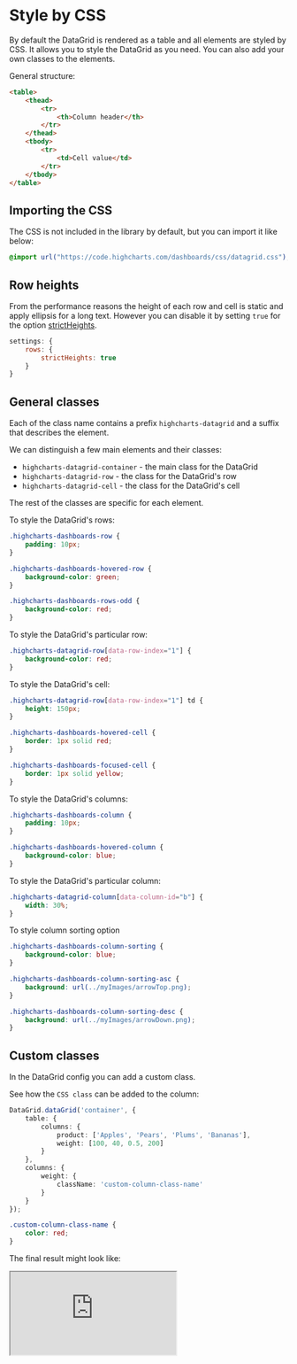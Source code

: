 Style by CSS
===

By default the DataGrid is rendered as a table and all elements are styled by CSS.
It allows you to style the DataGrid as you need. You can also add your own classes to the elements.

General structure:
```html
<table>
    <thead>
        <tr>
            <th>Column header</th>
        </tr>
    </thead>
    <tbody>
        <tr>
            <td>Cell value</td>
        </tr>
    </tbody>
</table>
```

## Importing the CSS
The CSS is not included in the library by default, but you can import it like below:
```css
@import url("https://code.highcharts.com/dashboards/css/datagrid.css");
```

## Row heights
From the performance reasons the height of each row and cell is static and apply ellipsis for a long text.
However you can disable it by setting `true` for the option [strictHeights](https://api.highcharts.com/dashboards/#interfaces/DataGrid_DataGridOptions.ColumnsSettings#strictHeights).

```js
settings: {
    rows: {
        strictHeights: true
    }
}
```

## General classes
Each of the class name contains a prefix `highcharts-datagrid` and a suffix that
describes the element.

We can distinguish a few main elements and their classes:
- `highcharts-datagrid-container` - the main class for the DataGrid
- `highcharts-datagrid-row` - the class for the DataGrid's row
- `highcharts-datagrid-cell` - the class for the DataGrid's cell

The rest of the classes are specific for each element.

To style the DataGrid's rows:
```css
.highcharts-dashboards-row {
    padding: 10px;
}

.highcharts-dashboards-hovered-row {
    background-color: green;
}

.highcharts-dashboards-rows-odd {
    background-color: red;
}
```

To style the DataGrid's particular row:
```css
.highcharts-datagrid-row[data-row-index="1"] {
    background-color: red;
}
```

To style the DataGrid's cell:
```css
.highcharts-datagrid-row[data-row-index="1"] td {
    height: 150px;
}

.highcharts-dashboards-hovered-cell {
    border: 1px solid red;
}

.highcharts-dashboards-focused-cell {
    border: 1px solid yellow;
}
```

To style the DataGrid's columns:
```css
.highcharts-dashboards-column {
    padding: 10px;
}

.highcharts-dashboards-hovered-column {
    background-color: blue;
}
```

To style the DataGrid's particular column:
```css
.highcharts-datagrid-column[data-column-id="b"] {
    width: 30%;
}
```

To style column sorting option
```css
.highcharts-dashboards-column-sorting {
    background-color: blue;
}

.highcharts-dashboards-column-sorting-asc {
    background: url(../myImages/arrowTop.png);
}

.highcharts-dashboards-column-sorting-desc {
    background: url(../myImages/arrowDown.png);
}
```

## Custom classes
In the DataGrid config you can add a custom class.

See how the `CSS class` can be added to the column:

```ts
DataGrid.dataGrid('container', {
    table: {
        columns: {
            product: ['Apples', 'Pears', 'Plums', 'Bananas'],
            weight: [100, 40, 0.5, 200]
        }
    },
    columns: {
        weight: {
            className: 'custom-column-class-name'
        }
    }
});
```

```css
.custom-column-class-name {
    color: red;
}
```

The final result might look like:

<iframe src="https://www.highcharts.com/samples/embed/datagrid/demo/datagrid-custom-class" allow="fullscreen"></iframe>
